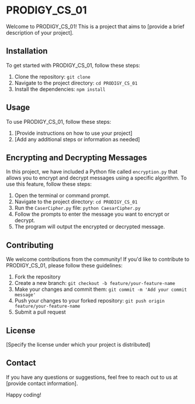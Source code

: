# PRODIGY_CS_01

Welcome to PRODIGY_CS_01! This is a project that aims to [provide a brief description of your project].

## Installation

To get started with PRODIGY_CS_01, follow these steps:

1. Clone the repository: `git clone`
2. Navigate to the project directory: `cd PRODIGY_CS_01`
3. Install the dependencies: `npm install`

## Usage

To use PRODIGY_CS_01, follow these steps:

1. [Provide instructions on how to use your project]
2. [Add any additional steps or information as needed]

## Encrypting and Decrypting Messages

In this project, we have included a Python file called `encryption.py` that allows you to encrypt and decrypt messages using a specific algorithm. To use this feature, follow these steps:

1. Open the terminal or command prompt.
2. Navigate to the project directory: `cd PRODIGY_CS_01`
3. Run the `CaserCipher.py` file: `python CaesarCipher.py`
4. Follow the prompts to enter the message you want to encrypt or decrypt.
5. The program will output the encrypted or decrypted message.

## Contributing

We welcome contributions from the community! If you'd like to contribute to PRODIGY_CS_01, please follow these guidelines:

1. Fork the repository
2. Create a new branch: `git checkout -b feature/your-feature-name`
3. Make your changes and commit them: `git commit -m 'Add your commit message'`
4. Push your changes to your forked repository: `git push origin feature/your-feature-name`
5. Submit a pull request

## License

[Specify the license under which your project is distributed]

## Contact

If you have any questions or suggestions, feel free to reach out to us at [provide contact information].

Happy coding!